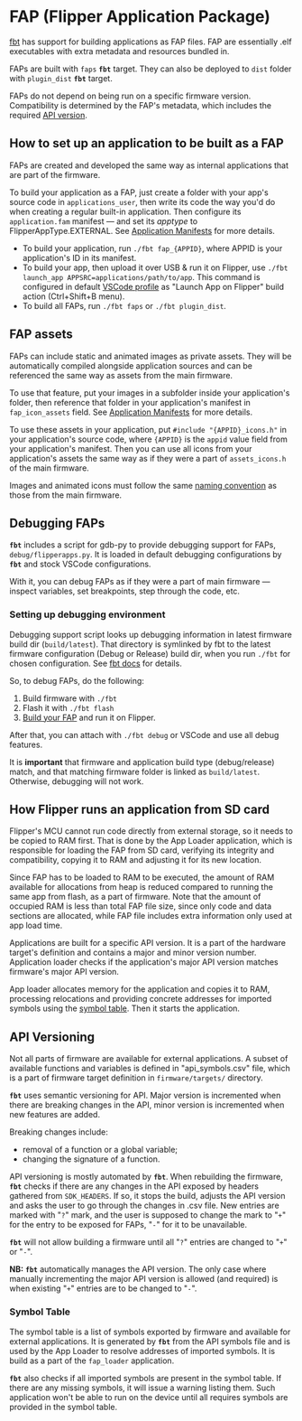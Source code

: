 # FAP (Flipper Application Package)

[fbt](./fbt.md) has support for building applications as FAP files. FAP are essentially .elf executables with extra metadata and resources bundled in.

FAPs are built with `faps` **`fbt`** target. They can also be deployed to `dist` folder with `plugin_dist` **`fbt`** target.

FAPs do not depend on being run on a specific firmware version. Compatibility is determined by the FAP's metadata, which includes the required [API version](#api-versioning).


## How to set up an application to be built as a FAP

FAPs are created and developed the same way as internal applications that are part of the firmware. 

To build your application as a FAP, just create a folder with your app's source code in `applications_user`, then write its code the way you'd do when creating a regular built-in application. Then configure its `application.fam` manifest — and set its *apptype* to FlipperAppType.EXTERNAL. See [Application Manifests](./AppManifests.md#application-definition) for more details. 

 * To build your application, run `./fbt fap_{APPID}`, where APPID is your application's ID in its manifest.
 * To build your app, then upload it over USB & run it on Flipper, use `./fbt launch_app APPSRC=applications/path/to/app`. This command is configured in default [VSCode profile](../.vscode/ReadMe.md) as "Launch App on Flipper" build action (Ctrl+Shift+B menu).
 * To build all FAPs, run `./fbt faps` or `./fbt plugin_dist`.


## FAP assets

FAPs can include static and animated images as private assets. They will be automatically compiled alongside application sources and can be referenced the same way as assets from the main firmware.

To use that feature, put your images in a subfolder inside your application's folder, then reference that folder in your application's manifest in `fap_icon_assets` field. See [Application Manifests](./AppManifests.md#application-definition) for more details.

To use these assets in your application, put `#include "{APPID}_icons.h"` in your application's source code, where `{APPID}` is the `appid` value field from your application's manifest. Then you can use all icons from your application's assets the same way as if they were a part of `assets_icons.h` of the main firmware.

Images and animated icons must follow the same [naming convention](../assets/ReadMe.md#asset-naming-rules) as those from the main firmware.


## Debugging FAPs

**`fbt`** includes a script for gdb-py to provide debugging support for FAPs, `debug/flipperapps.py`. It is loaded in default debugging configurations by **`fbt`** and stock VSCode configurations.

With it, you can debug FAPs as if they were a part of main firmware — inspect variables, set breakpoints, step through the code, etc.

### Setting up debugging environment

Debugging support script looks up debugging information in latest firmware build dir (`build/latest`). That directory is symlinked by fbt to the latest firmware configuration (Debug or Release) build dir, when you run `./fbt` for chosen configuration. See [fbt docs](./fbt.md#nb) for details.

So, to debug FAPs, do the following:
1. Build firmware with `./fbt`
2. Flash it with `./fbt flash`
3. [Build your FAP](#how-to-set-up-an-application-to-be-built-as-a-fap) and run it on Flipper.

After that, you can attach with `./fbt debug` or VSCode and use all debug features.

It is **important** that firmware and application build type (debug/release) match, and that matching firmware folder is linked as `build/latest`. Otherwise, debugging will not work. 


## How Flipper runs an application from SD card

Flipper's MCU cannot run code directly from external storage, so it needs to be copied to RAM first. That is done by the App Loader application, which is responsible for loading the FAP from SD card, verifying its integrity and compatibility, copying it to RAM and adjusting it for its new location. 

Since FAP has to be loaded to RAM to be executed, the amount of RAM available for allocations from heap is reduced compared to running the same app from flash, as a part of firmware. Note that the amount of occupied RAM is less than total FAP file size, since only code and data sections are allocated, while FAP file includes extra information only used at app load time.

Applications are built for a specific API version. It is a part of the hardware target's definition and contains a major and minor version number. Application loader checks if the application's major API version matches firmware's major API version.

App loader allocates memory for the application and copies it to RAM, processing relocations and providing concrete addresses for imported symbols using the [symbol table](#symbol-table). Then it starts the application.


## API Versioning

Not all parts of firmware are available for external applications. A subset of available functions and variables is defined in "api_symbols.csv" file, which is a part of firmware target definition in `firmware/targets/` directory. 

**`fbt`** uses semantic versioning for API. Major version is incremented when there are breaking changes in the API, minor version is incremented when new features are added. 

Breaking changes include:
- removal of a function or a global variable;
- changing the signature of a function.

API versioning is mostly automated by **`fbt`**. When rebuilding the firmware, **`fbt`** checks if there are any changes in the API exposed by headers gathered from `SDK_HEADERS`. If so, it stops the build, adjusts the API version and asks the user to go through the changes in .csv file. New entries are marked with "`?`" mark, and the user is supposed to change the mark to "`+`" for the entry to be exposed for FAPs, "`-`" for it to be unavailable.

**`fbt`** will not allow building a firmware until all "`?`" entries are changed to "`+`" or "`-`".

**NB:** **`fbt`** automatically manages the API version. The only case where manually incrementing the major API version is allowed (and required) is when existing "`+`" entries are to be changed to "`-`". 

### Symbol Table

The symbol table is a list of symbols exported by firmware and available for external applications. It is generated by **`fbt`** from the API symbols file and is used by the App Loader to resolve addresses of imported symbols. It is build as a part of the `fap_loader` application.

**`fbt`** also checks if all imported symbols are present in the symbol table. If there are any missing symbols, it will issue a warning listing them. Such application won't be able to run on the device until all requires symbols are provided in the symbol table.
